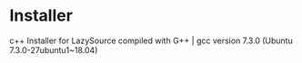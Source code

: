 # Installer
c++ Installer for LazySource compiled with G++ | gcc version 7.3.0 (Ubuntu 7.3.0-27ubuntu1~18.04)
